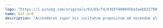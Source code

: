 ```yaml
---
logo: "https://i.pinimg.com/originals/63/65/f4/6365f400045be3aeb831790f1903ce45.png"
name: Git-ard
description: "Accenderat super his incitatum propositum ad nocendum aliqua mulier vilis, quae ad palatium ut poposcerat intromissa insidias ei latenter obtendi prodiderat a militibus obscurissimis. quam Constantina exultans ut in tuto iam locata mariti salute muneratam vehiculoque inpositam per regiae ianuas emisit in publicum, ut his inlecebris alios quoque ad indicanda proliceret paria vel maiora.Per hoc minui studium suum existimans Paulus, ut erat in conplicandis negotiis artifex dirus, unde ei Catenae inditum est cognomentum, vicarium ipsum eos quibus praeerat adhuc defensantem ad sortem periculorum communium traxit. et instabat ut eum quoque cum tribunis et aliis pluribus ad comitatum imperatoris vinctum perduceret: quo percitus ille exitio urgente abrupto ferro eundem adoritur Paulum. et quia languente dextera, letaliter ferire non potuit, iam districtum mucronem in proprium latus inpegit. hocque deformi genere mortis excessit e vita iustissimus rector ausus miserabiles casus levare multorum.Itaque verae amicitiae difficillime reperiuntur in iis qui in honoribus reque publica versantur; ubi enim istum invenias qui honorem amici anteponat suo? Quid? Haec ut omittam, quam graves, quam difficiles plerisque videntur calamitatum societates! Ad quas non est facile inventu qui descendant. Quamquam Ennius recte."
---
```

